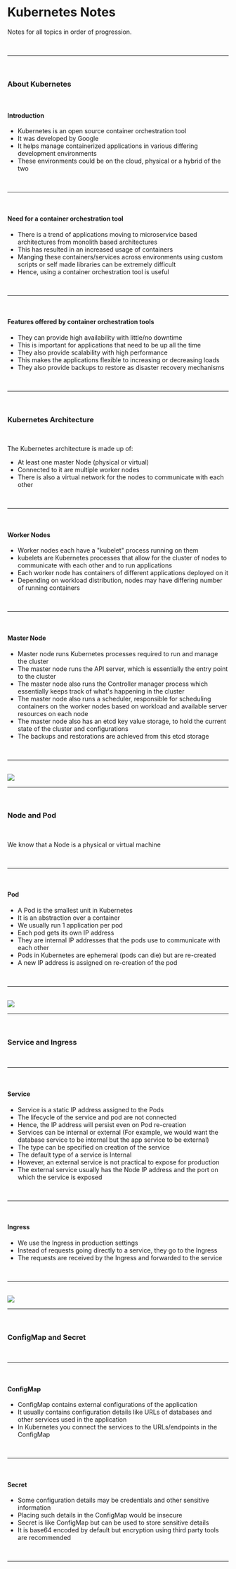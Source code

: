 # Kubernetes Notes

Notes for all topics in order of progression.

<br>
<hr>
<br>

### About Kubernetes

<br>

#### Introduction

- Kubernetes is an open source container orchestration tool
- It was developed by Google
- It helps manage containerized applications in various differing development environments
- These environments could be on the cloud, physical or a hybrid of the two

<br>
<hr>
<br>

#### Need for a container orchestration tool

- There is a trend of applications moving to microservice based architectures from monolith based architectures
- This has resulted in an increased usage of containers
- Manging these containers/services across environments using custom scripts or self made libraries 
can be extremely difficult
- Hence, using a container orchestration tool is useful

<br>
<hr>
<br>

#### Features offered by container orchestration tools

- They can provide high availability with little/no downtime
- This is important for applications that need to be up all the time
- They also provide scalability with high performance
- This makes the applications flexible to increasing or decreasing loads
- They also provide backups to restore as disaster recovery mechanisms

<br>
<hr>
<br>

### Kubernetes Architecture

<br>

The Kubernetes architecture is made up of:

- At least one master Node (physical or virtual)
- Connected to it are multiple worker nodes
- There is also a virtual network for the nodes to communicate with each other

<br>
<hr>
<br>

#### Worker Nodes
- Worker nodes each have a "kubelet" process running on them
- kubelets are Kubernetes processes that allow for the cluster of nodes to communicate with each other 
and to run applications
- Each worker node has containers of different applications deployed on it
- Depending on workload distribution, nodes may have differing number of running containers

<br>
<hr>
<br>

#### Master Node
- Master node runs Kubernetes processes required to run and manage the cluster
- The master node runs the API server, which is essentially the entry point to the cluster
- The master node also runs the Controller manager process 
which essentially keeps track of what's happening in the cluster
- The master node also runs a scheduler, responsible for scheduling containers on the worker nodes 
based on workload and available server resources on each node
- The master node also has an etcd key value storage, to hold the current state of the cluster and configurations
- The backups and restorations are achieved from this etcd storage

<br>
<hr>
<br>

<img src="https://k8s.picocourses.com/assets/course/arch/k8s-architecture.png">

<br>
<hr>
<br>

### Node and Pod

<br>

We know that a Node is a physical or virtual machine

<br>
<hr>
<br>

#### Pod

- A Pod is the smallest unit in Kubernetes
- It is an abstraction over a container
- We usually run 1 application per pod
- Each pod gets its own IP address
- They are internal IP addresses that the pods use to communicate with each other
- Pods in Kubernetes are ephemeral (pods can die) but are re-created
- A new IP address is assigned on re-creation of the pod

<br>
<hr>
<br>

<img src="https://matthewpalmer.net/kubernetes-app-developer/articles/networking-overview.png">

<br>
<hr>
<br>

### Service and Ingress

<br>
<hr>
<br>

#### Service

- Service is a static IP address assigned to the Pods
- The lifecycle of the service and pod are not connected
- Hence, the IP address will persist even on Pod re-creation
- Services can be internal or external 
(For example, we would want the database service to be internal but the app service to be external)
- The type can be specified on creation of the service
- The default type of a service is Internal
- However, an external service is not practical to expose for production
- The external service usually has the Node IP address and the port on which the service is exposed

<br>
<hr>
<br>

#### Ingress

- We use the Ingress in production settings
- Instead of requests going directly to a service, they go to the Ingress
- The requests are received by the Ingress and forwarded to the service

<br>
<hr>
<br>

<img src="https://miro.medium.com/max/1400/1*ebSKyCjwsBMM1CLHqpK_bg.jpeg">

<br>
<hr>
<br>

### ConfigMap and Secret

<br>
<hr>
<br>

#### ConfigMap

- ConfigMap contains external configurations of the application
- It usually contains configuration details like URLs of databases 
and other services used in the application
- In Kubernetes you connect the services to the URLs/endpoints in the ConfigMap

<br>
<hr>
<br>

#### Secret

- Some configuration details may be credentials and other sensitive information
- Placing such details in the ConfigMap would be insecure
- Secret is like ConfigMap but can be used to store sensitive details
- It is base64 encoded by default but encryption using third party tools are recommended

<br>
<hr>
<br>
